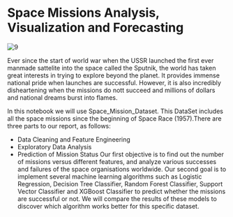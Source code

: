 # Space Missions Analysis, Visualization and Forecasting

![9](https://user-images.githubusercontent.com/69224996/97102046-60ff9980-165f-11eb-8f0b-6a31c3bbb2e2.png)

Ever since the start of world war when the USSR launched the first ever manmade sattelite into the space called the Sputnik, the world has taken great interests in trying to explore beyond the planet. It provides immense national pride when launches are successful. However, it is also incredibly disheartening when the missions do nott succeed and millions of dollars and national dreams burst into flames.

In this notebook we will use Space_Mission_Dataset. This DataSet includes all the space missions since the beginning of Space Race (1957).There are three parts to our report, as follows:

- Data Cleaning and Feature Engineering
- Exploratory Data Analysis
- Prediction of Mission Status
Our first objective is to find out the number of missions versus different features, and analyze various successes and failures of the space organisations worldwide. Our second goal is to implement several machine learning algorithms such as Logistic Regression, Decision Tree Classifier, Random Forest Classifier, Support Vector Classifier and XGBoost Classifier to predict whether the missions are successful or not. We will compare the results of these models to discover which algorithm works better for this specific dataset.
